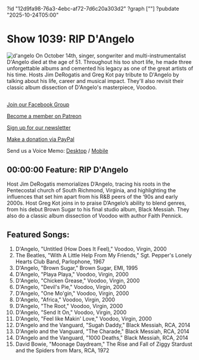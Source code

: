 ?id "12d9fa98-76a3-4ebc-af72-7d6c20a303d2"
?graph [""]
?pubdate "2025-10-24T05:00"
# Show 1039: RIP D'Angelo
![d'angelo](https://static.soundopinions.org/images/2025/voodoo-uk.jpg)
On October 14th, singer, songwriter and multi-instrumentalist D'Angelo died at the age of 51. Throughout his too short life, he made three unforgettable albums and cemented his legacy as one of the great artists of his time. Hosts Jim DeRogatis and Greg Kot pay tribute to D'Angelo by talking about his life, career and musical impact. They'll also revisit their classic album dissection of D'Angelo's masterpiece, Voodoo.

## 

[Join our Facebook Group](https://bit.ly/3sivr9T) 

[Become a member on Patreon](https://bit.ly/3slWZvc)

[Sign up for our newsletter](https://bit.ly/3eEvRnG)

[Make a donation via PayPal](https://bit.ly/3dmt9lU)

Send us a Voice Memo: [Desktop](http://bit.ly/2RyD5Ah) / [Mobile](http://sayhi.chat/soundops)


## 00:00:00 Feature: RIP D'Angelo

Host Jim DeRogatis memorializes D’Angelo, tracing his roots in the Pentecostal church of South Richmond, Virginia, and highlighting the influences that set him apart from his R&B peers of the ‘90s and early 2000s. Host Greg Kot joins in to praise D’Angelo’s ability to blend genres, from his debut Brown Sugar to his final studio album, Black Messiah. They also do a classic album dissection of Voodoo with author Faith Pennick.



## Featured Songs:

1. D'Angelo, "Untitled (How Does It Feel)," Voodoo, Virgin, 2000
2. The Beatles, "With A Little Help From My Friends," Sgt. Pepper's Lonely Hearts Club Band, Parlophone, 1967
3. D'Angelo, "Brown Sugar," Brown Sugar, EMI, 1995
4. D'Angelo, "Playa Playa," Voodoo, Virgin, 2000
5. D'Angelo, "Chicken Grease," Voodoo, Virgin, 2000
6. D'Angelo, "Devil's Pie," Voodoo, Virgin, 2000
7. D'Angelo, "One Mo'gin," Voodoo, Virgin, 2000
8. D'Angelo, "Africa," Voodoo, Virgin, 2000
9. D'Angelo, "The Root," Voodoo, Virgin, 2000
10. D'Angelo, "Send It On," Voodoo, Virgin, 2000
11. D'Angelo, "Feel like Makin' Love," Voodoo, Virgin, 2000
12. D'Angelo and the Vanguard, "Sugah Daddy," Black Messiah, RCA, 2014
13. D'Angelo and the Vanguard, "The Charade," Black Messiah, RCA, 2014
14. D'Angelo and the Vanguard, "1000 Deaths," Black Messiah, RCA, 2014
15. David Bowie, "Moonage Daydream," The Rise and Fall of Ziggy Stardust and the Spiders from Mars, RCA, 1972